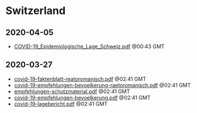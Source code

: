 # Switzerland


## 2020-04-05

* [COVID-19\_Epidemiologische\_Lage\_Schweiz.pdf](73215ae2d7ef4d59770acb8ed592375a9bdb7024/file.pdf) @00:43 GMT

## 2020-03-27

* [covid-19-faktenblatt-reatoromanisch.pdf](7e2144661e7651397df8168f098dfa00db3d7600/file.pdf) @02:41 GMT
* [covid-19-empfehlungen-bevoelkerung-raetoromanisch.pdf](6ca36c3100e7d00743f9e6ebc766d49b81479fd6/file.pdf) @02:41 GMT
* [empfehlungen-schutzmaterial.pdf](272680eddd503dd3b84ca182c6eba4ec9a73c399/file.pdf) @02:41 GMT
* [covid-19-empfehlungen-bevoelkerung.pdf](d476d5f47b5a5159249a24e4374ebfa46be10d26/file.pdf) @02:41 GMT
* [covid-19-lagebericht.pdf](cb10594137ca312504610fd7924e99d38d2744cf/file.pdf) @02:41 GMT

